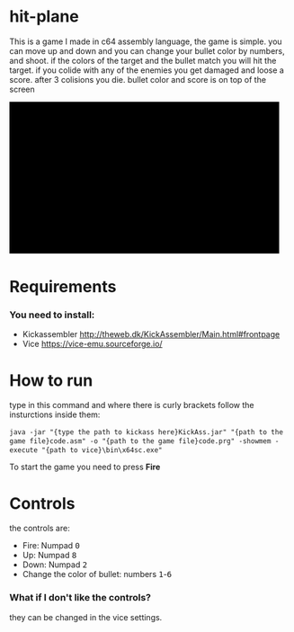 # hit-plane
This is a game I made in c64 assembly language, the game is simple. you can move up and down and you can change your bullet color by numbers, and shoot. if the colors of the target and the bullet match you will hit the target. if you colide with any of the enemies you get damaged and loose a score. after 3 colisions you die. bullet color and score is on top of the screen

![Game](giphy.gif) [](giphy.gif)

# Requirements

### You need to install:
- Kickassembler http://theweb.dk/KickAssembler/Main.html#frontpage
- Vice https://vice-emu.sourceforge.io/

# How to run

type in this command and where there is curly brackets follow the insturctions inside them:
</br>
```
java -jar "{type the path to kickass here}KickAss.jar" "{path to the game file}code.asm" -o "{path to the game file}code.prg" -showmem -execute "{path to vice}\bin\x64sc.exe"
```

To start the game you need to press <b>Fire</b>

# Controls

the controls are:
- Fire: Numpad <kbd>0</kbd>
- Up: Numpad <kbd>8</kbd>
- Down: Numpad <kbd>2</kbd>
- Change the color of bullet: numbers <kbd>1</kbd>-<kbd>6</kbd>

### What if I don't like the controls?

they can be changed in the vice settings.
